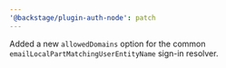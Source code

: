```yaml
---
'@backstage/plugin-auth-node': patch
---
```


Added a new `allowedDomains` option for the common `emailLocalPartMatchingUserEntityName` sign-in resolver.
